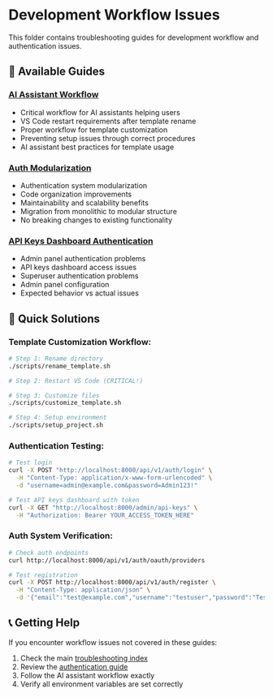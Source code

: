 # Development Workflow Issues

This folder contains troubleshooting guides for development workflow and authentication issues.

## 📁 Available Guides

### **[AI Assistant Workflow](./AI_ASSISTANT_WORKFLOW.md)**
- Critical workflow for AI assistants helping users
- VS Code restart requirements after template rename
- Proper workflow for template customization
- Preventing setup issues through correct procedures
- AI assistant best practices for template usage

### **[Auth Modularization](./auth-modularization.md)**
- Authentication system modularization
- Code organization improvements
- Maintainability and scalability benefits
- Migration from monolithic to modular structure
- No breaking changes to existing functionality

### **[API Keys Dashboard Authentication](./api-keys-dashboard-authentication-issue.md)**
- Admin panel authentication problems
- API keys dashboard access issues
- Superuser authentication problems
- Admin panel configuration
- Expected behavior vs actual issues

## 🚀 Quick Solutions

### Template Customization Workflow:
```bash
# Step 1: Rename directory
./scripts/rename_template.sh

# Step 2: Restart VS Code (CRITICAL!)

# Step 3: Customize files
./scripts/customize_template.sh

# Step 4: Setup environment
./scripts/setup_project.sh
```

### Authentication Testing:
```bash
# Test login
curl -X POST "http://localhost:8000/api/v1/auth/login" \
  -H "Content-Type: application/x-www-form-urlencoded" \
  -d "username=admin@example.com&password=Admin123!"

# Test API keys dashboard with token
curl -X GET "http://localhost:8000/admin/api-keys" \
  -H "Authorization: Bearer YOUR_ACCESS_TOKEN_HERE"
```

### Auth System Verification:
```bash
# Check auth endpoints
curl http://localhost:8000/api/v1/auth/oauth/providers

# Test registration
curl -X POST http://localhost:8000/api/v1/auth/register \
  -H "Content-Type: application/json" \
  -d '{"email":"test@example.com","username":"testuser","password":"TestPassword123!"}'
```

## 📞 Getting Help

If you encounter workflow issues not covered in these guides:
1. Check the main [troubleshooting index](../TROUBLESHOOTING_README.md)
2. Review the [authentication guide](../../tutorials/authentication.md)
3. Follow the AI assistant workflow exactly
4. Verify all environment variables are set correctly
